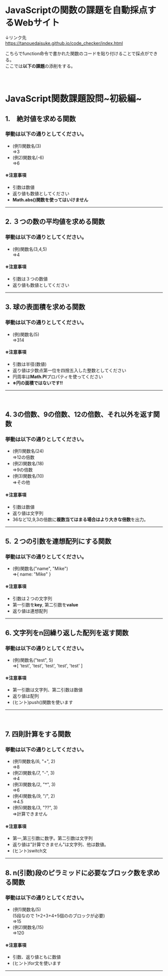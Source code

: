 # JavaScriptの関数の課題を自動採点するWebサイト
↓リンク先<br>
https://tanouedaisuke.github.io/code_checker/index.html

こちらでfunction命令で書かれた関数のコードを貼り付けることで採点ができる。<br>
ここでは**以下の課題**の添削をする。
<br><br><br>

# JavaScript関数課題設問\~初級編\~

## 1.　**絶対値を求める関数**
### 挙動は以下の通りとしてください。
- (例1)関数名(3)<br>
=>3
- (例2)関数名(-6)<br>
=>6
#### ※注意事項
- 引数は数値
- 返り値も数値としてください
- **Math.abs()関数を使ってはいけません**
<hr>

## 2. **３つの数の平均値を求める関数**
### 挙動は以下の通りとしてください。
- (例)関数名(3,4,5)<br>
=>4
#### ※注意事項
- 引数は３つの数値
- 返り値も数値としてください
<hr>

## 3. **球の表面積を求める関数**
### 挙動は以下の通りとしてください。
- (例)関数名(5)<br>
=>314
#### ※注意事項
- 引数は半径(数値)
- 返り値は少数点第一位を四捨五入した整数としてください
- 円周率は**Math.PI**プロパティを使ってください
- **※円の面積ではないです!!**
<hr>

<div style="page-break-before:always"></div>
<br>

## 4. **3の倍数、9の倍数、12の倍数、それ以外を返す関数**
### 挙動は以下の通りとしてください。
- (例1)関数名(24)<br>
=>12の倍数
- (例2)関数名(18)<br>
=>9の倍数
- (例3)関数名(10)<br>
=>その他
#### ※注意事項
- 引数は数値
- 返り値は文字列
- 36など12,9,3の倍数に**複数当てはまる場合はより大きな倍数**を出力。
<hr>

## 5. **２つの引数を連想配列にする関数**
### 挙動は以下の通りとしてください。
- (例)関数名("name", "Mike")<br>
=>{ name: "Mike" }
#### ※注意事項
- 引数は２つの文字列
- 第一引数を**key**, 第二引数を**value**
- 返り値は連想配列
<hr>

## 6. **文字列をn回繰り返した配列を返す関数**
### 挙動は以下の通りとしてください。
- (例)関数名("test", 5)<br>
=>[ 'test', 'test', 'test', 'test', 'test' ]
#### ※注意事項
- 第一引数は文字列、第二引数は数値
- 返り値は配列
- (ヒント)push()関数を使います
<hr>
<div style="page-break-before:always"></div>
<br>


## 7. **四則計算をする関数**
### 挙動は以下の通りとしてください。
- (例1)関数名(6, "+", 2)<br>
=>8
- (例2)関数名(7, "-", 3)<br>
=>4
- (例3)関数名(2, "*", 3)<br>
=>6
- (例4)関数名(9, "/", 2)<br>
=>4.5
- (例5)関数名(3, "??", 3)<br>
=>計算できません
#### ※注意事項
- 第一,第三引数に数字。第二引数は文字列
- 返り値は"計算できません"は文字列、他は数値。
- (ヒント)switch文
<hr>


## 8. **n(引数)段のピラミッドに必要なブロック数を求める関数**
### 挙動は以下の通りとしてください。
- (例1)関数名(5)<br>
(5段なので 1+2+3+4+5個ののブロックが必要)<br>
=>15
- (例2)関数名(15)<br>
=>120
#### ※注意事項
- 引数、返り値ともに数値
- (ヒント)for文を使います
<hr>


